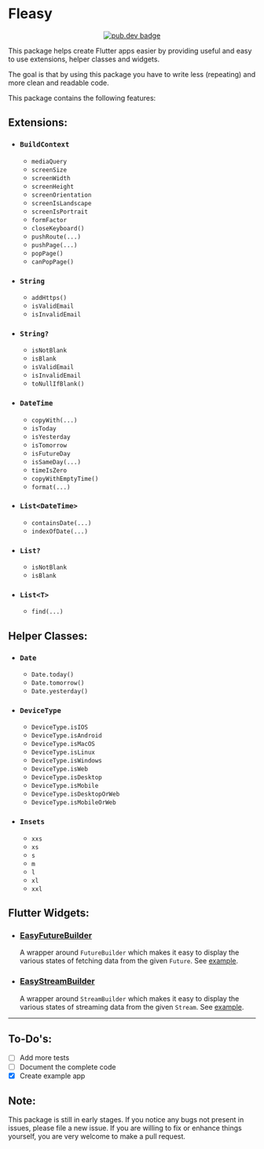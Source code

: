 # Fleasy

<p align="center">
<a href="https://pub.dev/packages/fleasy"><img src="https://img.shields.io/pub/v/fleasy?color=informational" alt="pub.dev badge"></a>
</p>


This package helps create Flutter apps easier by providing useful and easy to use extensions, helper classes and widgets.

The goal is that by using this package you have to write less (repeating) and more clean and readable code.

This package contains the following features:

## Extensions:
- ### `BuildContext`
    - `mediaQuery`
    - `screenSize`
    - `screenWidth`
    - `screenHeight`
    - `screenOrientation`
    - `screenIsLandscape`
    - `screenIsPortrait`
    - `formFactor`
    - `closeKeyboard()`
    - `pushRoute(...)`
    - `pushPage(...)`
    - `popPage()`
    - `canPopPage()`
    
- ### `String`
    - `addHttps()`
    - `isValidEmail`
    - `isInvalidEmail`
    
- ### `String?`
    - `isNotBlank`
    - `isBlank`
    - `isValidEmail`
    - `isInvalidEmail`
    - `toNullIfBlank()`

- ### `DateTime`
    - `copyWith(...)`
    - `isToday`
    - `isYesterday`
    - `isTomorrow`
    - `isFutureDay`
    - `isSameDay(...)`
    - `timeIsZero`
    - `copyWithEmptyTime()`
    - `format(...)`
    
- ### `List<DateTime>`
    - `containsDate(...)`
    - `indexOfDate(...)`
    
- ### `List?`
    - `isNotBlank`
    - `isBlank`

- ### `List<T>`
    - `find(...)`
        
        
## Helper Classes: 
- ### `Date`
    - `Date.today()`
    - `Date.tomorrow()`
    - `Date.yesterday()`
    
- ### `DeviceType`
    - `DeviceType.isIOS`
    - `DeviceType.isAndroid`
    - `DeviceType.isMacOS`
    - `DeviceType.isLinux`
    - `DeviceType.isWindows`
    - `DeviceType.isWeb`
    - `DeviceType.isDesktop`
    - `DeviceType.isMobile`
    - `DeviceType.isDesktopOrWeb`
    - `DeviceType.isMobileOrWeb`
    
- ### `Insets`
    - `xxs`
    - `xs`
    - `s`
    - `m`
    - `l`
    - `xl`
    - `xxl`
    
## Flutter Widgets: 
- ### [EasyFutureBuilder<T>](https://pub.dev/documentation/fleasy/latest/fleasy/EasyFutureBuilder-class.html)
  A wrapper around `FutureBuilder` which makes it easy to display the various states of fetching data from the given `Future`. See [example](https://github.com/devj3ns/fleasy/blob/main/example/lib/main.dart).
- ### [EasyStreamBuilder<T>](https://pub.dev/documentation/fleasy/latest/fleasy/EasyStreamBuilder-class.html)
  A wrapper around `StreamBuilder` which makes it easy to display the various states of streaming data from the given `Stream`. See [example](https://github.com/devj3ns/fleasy/blob/main/example/lib/main.dart).
    
------

## To-Do's:
 - [ ] Add more tests
 - [ ] Document the complete code
 - [x] Create example app
 
## Note:
This package is still in early stages.
If you notice any bugs not present in issues, please file a new issue. If you are willing to fix or enhance things yourself, you are very welcome to make a pull request.